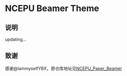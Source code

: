 # NCEPU Beamer Theme

## 说明

updating...

## 致谢

感谢@IammyselfYBX，原仓库地址见[NCEPU_Paper_Beamer](https://github.com/IammyselfYBX/NCEPU_Paper_Beamer)

